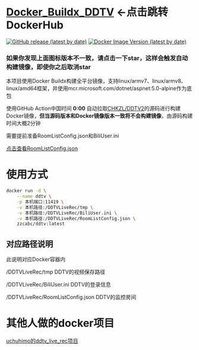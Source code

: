 # [Docker_Buildx_DDTV](https://hub.docker.com/r/zzcabc/ddtv) <-点击跳转DockerHub


[![GitHub release (latest by date)](https://img.shields.io/github/v/release/CHKZL/DDTV2?label=DDTV&style=flat-square)](https://github.com/CHKZL/DDTV2/releases/latest) [![Docker Image Version (latest by date)](https://img.shields.io/docker/v/zzcabc/ddtv?label=DockerHub&style=flat-square)](https://hub.docker.com/r/zzcabc/ddtv/tags?page=1&ordering=last_updated)
### 如果你发现上面图标版本不一致，请点击一下star，这样会触发自动构建镜像，即使你之后取消star


本项目使用Docker Buildx构建全平台镜像，支持linux/armv7、linux/armv8、linux/amd64框架，并使用mcr.microsoft.com/dotnet/aspnet:5.0-alpine作为底包


使用GitHub Action中国时间 **0:00** 自动拉取[CHKZL/DDTV2](https://github.com/CHKZL/DDTV2)的源码进行构建Docker镜像，**但当源码版本和Docker镜像版本一致将不会构建镜像**，由源码构建时间大概2分钟

需要提前准备RoomListConfig.json和BiliUser.ini

[点击查看RoomListConfig.json]()


# 使用方式
```sh
docker run -d \
    --name ddtv \
    -p 本机端口:11419 \
    -v 本机路径:/DDTVLiveRec/tmp \
    -v 本机路径:/DDTVLiveRec/BiliUser.ini \
    -v 本机路径:/DDTVLiveRec/RoomListConfig.json \
    zzcabc/ddtv:latest
```

## 对应路径说明

此说明对应Docker容器内

/DDTVLiveRec/tmp                  DDTV的视频保存路径

/DDTVLiveRec/BiliUser.ini         DDTV的登录信息

/DDTVLiveRec/RoomListConfig.json  DDTV的监控房间


# 其他人做的docker项目
[uchuhimo的ddtv_live_rec项目](https://hub.docker.com/r/uchuhimo/ddtv_live_rec)